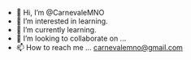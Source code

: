 - 👋 Hi, I’m @CarnevaleMNO
- 👀 I’m interested in learning.
- 🌱 I’m currently learning.
- 💞️ I’m looking to collaborate on ...
- 📫 How to reach me ... carnevalemno@gmail.com

<!---
CarnevaleMNO/CarnevaleMNO is a ✨ special ✨ repository because its `README.md` (this file) appears on your GitHub profile.
You can click the Preview link to take a look at your changes.
--->
